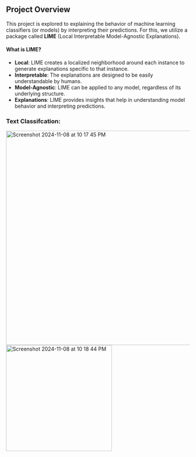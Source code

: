 ## Project Overview

This project is explored to explaining the behavior of machine learning classifiers (or models) by interpreting their predictions. For this, we utilize a package called **LIME** (Local Interpretable Model-Agnostic Explanations).

#### What is LIME?
- **Local**: LIME creates a localized neighborhood around each instance to generate explanations specific to that instance.
- **Interpretable**: The explanations are designed to be easily understandable by humans.
- **Model-Agnostic**: LIME can be applied to any model, regardless of its underlying structure.
- **Explanations**: LIME provides insights that help in understanding model behavior and interpreting predictions.

### Text Classifcation:

<img width="586" alt="Screenshot 2024-11-08 at 10 17 45 PM" src="https://github.com/user-attachments/assets/fcbf3b5b-89da-4ddc-b678-8a59a7185e94">


<img width="290" alt="Screenshot 2024-11-08 at 10 18 44 PM" src="https://github.com/user-attachments/assets/40f093e3-3175-472a-8e50-2bc400837ac1">
